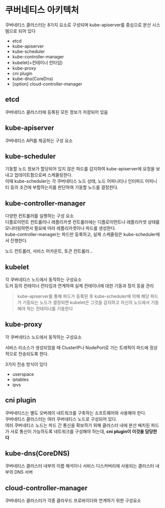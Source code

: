 # 쿠버네티스 아키텍처
쿠버네티스 클러스터는 8가지 요소로 구성되며 kube-apiserver를 중심으로 분산 시스템으로 되어 있다

- etcd
- kube-apiserver
- kube-scheduler
- kube-controller-manager
- kubelet(+컨테이너 런타임)
- kube-proxy
- cni plugin
- kube-dns(CoreDns)
- \[option\] cloud-controller-manager

## etcd
쿠버네티스 클러스터에 등록된 모든 정보가 저장되어 있음

## kube-apiserver
쿠버네티스 API를 제공하는 구성 요소

## kube-scheduler
기동할 노드 정보가 할당되어 있지 않은 파드를 감지하여 kube-apiserver에 요청을 보내고 업데이트함으로써 스케줄링한다.  
이때 kube-scheduler는 각 쿠버네티스 노드 상태, 노드 어피니티나 인터파드 어피니티 등의 조건에 부합하는지를 판단하여 기동할 노드를 결정한다.

## kube-controller-manager
다양한 컨트롤러를 실행하는 구성 요소  
디플로이먼트 컨트롤러나 레플리카셋 컨트롤러에는 디플로이먼트나 레플리카셋 상태를 모니터링하면서 필요에 따라 레플리카셋이나 파드를 생성한다.  
kube-controller-manager는 파드만 등록하고, 실제 스케줄링은 kube-scheduler에서 진행한다.

노드 컨트롤러, 서비스 어카운트, 토큰 컨트롤러...

## kubelet
각 쿠버네티스 노드에서 동작하는 구성요소  
도커 등의 컨테이너 런타임과 연계하여 실제 컨테이너에 대한 기동과 정지 등을 관리
> kube-apiserver를 통해 파드가 등록된 후 kube-scheduler에 의해 해당 파드가 기동되는 노드가 결정되면 kubelet은 그것을 감지하고 자신의 노드에서 기동해야 하는 컨테이너를 기동한다


## kube-proxy
각 쿠버네티스 노드에서 동작하는 구성요소  

서비스 리소스가 생성되었을 때 ClusterIP나 NodePort로 가는 트래픽이 파드에 정상적으로 전송되도록 한다.

3가지 전송 방식이 있다
- userspace
- iptables
- ipvs

## cni plugin

쿠버네티스는 별도 오버레이 네트워크를 구축하는 소프트웨어와 사용해야 한다.  
쿠버네티스 클러스터는 여러 쿠버네티스 노드로 구성되어 있다.  
여러 쿠버네티스 노드는 파드 간 통신을 확보하기 위해 클러스터 내에 분산 배치된 파드가 서로 통신이 가능하도록 네트워크를 구성해야 하는데, **cni plugin이 이것을 담당한다**

## kube-dns(CoreDNS)
쿠버네티스 클러스터 내부의 이름 해석이나 서비스 디스커버리에 사용되는 클러스터 내부의 DNS 서버

## cloud-controller-manager
쿠버네티스 클러스터가 각종 클라우드 프로바이더와 연계하기 위한 구성요소